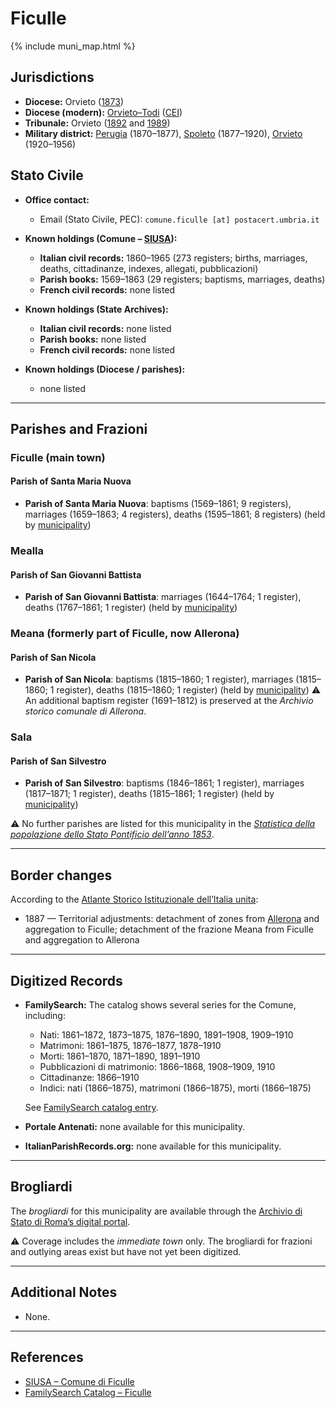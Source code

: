 # Ficulle

{% include muni_map.html %}

## Jurisdictions

* **Diocese:** Orvieto ([1873](https://www.google.it/books/edition/Il_libro_de_comuni_del_Regno_d_Italia_co/WF9mfeJJcDEC?gbpv=1))
* **Diocese (modern):** [Orvieto–Todi](../dio/orvieto_todi.md) ([CEI](https://www.chiesacattolica.it/annuario-cei/ricerca-parrocchie/))
* **Tribunale:** Orvieto ([1892](https://www.google.it/books/edition/Bollettino_ufficiale_del_Ministero_di_gr/kRXd4t5fK-0C?hl=en&gbpv=1&pg=PA457&printsec=frontcover) and [1989](https://www.google.it/books/edition/Gazzetta_ufficiale_della_Repubblica_ital/-Z6nogg-qMQC?hl=en&gbpv=1&pg=RA8-PA38&printsec=frontcover))
* **Military district:** [Perugia](../mil/perugia.md) (1870–1877), [Spoleto](../mil/spoleto.md) (1877–1920), [Orvieto](../mil/spoleto.md) (1920–1956)

## Stato Civile

* **Office contact:**

  * Email (Stato Civile, PEC): `comune.ficulle [at] postacert.umbria.it`

* **Known holdings (Comune – [SIUSA](https://siusa-archivi.cultura.gov.it/cgi-bin/siusa/pagina.pl?TipoPag=comparc&Chiave=320251)):**

  * **Italian civil records:** 1860–1965 (273 registers; births, marriages, deaths, cittadinanze, indexes, allegati, pubblicazioni)
  * **Parish books:** 1569–1863 (29 registers; baptisms, marriages, deaths)
  * **French civil records:** none listed

* **Known holdings (State Archives):**

  * **Italian civil records:** none listed
  * **Parish books:** none listed
  * **French civil records:** none listed

* **Known holdings (Diocese / parishes):**

  * none listed

---

## Parishes and Frazioni

### Ficulle (main town)

#### Parish of Santa Maria Nuova

* **Parish of Santa Maria Nuova**: baptisms (1569–1861; 9 registers), marriages (1659–1863; 4 registers), deaths (1595–1861; 8 registers) (held by [municipality](https://siusa-archivi.cultura.gov.it/cgi-bin/siusa/pagina.pl?TipoPag=comparc&Chiave=320251))

### Mealla

#### Parish of San Giovanni Battista

* **Parish of San Giovanni Battista**: marriages (1644–1764; 1 register), deaths (1767–1861; 1 register) (held by [municipality](https://siusa-archivi.cultura.gov.it/cgi-bin/siusa/pagina.pl?TipoPag=comparc&Chiave=320251))

### Meana (formerly part of Ficulle, now Allerona)

#### Parish of San Nicola

* **Parish of San Nicola**: baptisms (1815–1860; 1 register), marriages (1815–1860; 1 register), deaths (1815–1860; 1 register) (held by [municipality](https://siusa-archivi.cultura.gov.it/cgi-bin/siusa/pagina.pl?TipoPag=comparc&Chiave=320251))
  ⚠️ An additional baptism register (1691–1812) is preserved at the *Archivio storico comunale di Allerona*.

### Sala

#### Parish of San Silvestro

* **Parish of San Silvestro**: baptisms (1846–1861; 1 register), marriages (1817–1871; 1 register), deaths (1815–1861; 1 register) (held by [municipality](https://siusa-archivi.cultura.gov.it/cgi-bin/siusa/pagina.pl?TipoPag=comparc&Chiave=320251))

⚠️ No further parishes are listed for this municipality in the *[Statistica della popolazione dello Stato Pontificio dell’anno 1853](https://www.google.it/books/edition/Statistics_della_popolazione_dello_Stato/v6dCAQAAMAAJ)*.

---

## Border changes

According to the [Atlante Storico Istituzionale dell’Italia unita](http://dati.san.beniculturali.it/asi/local/detail.html?UA05142):

* 1887 — Territorial adjustments: detachment of zones from [Allerona](allerona.md) and aggregation to Ficulle; detachment of the frazione Meana from Ficulle and aggregation to Allerona

---

## Digitized Records

* **FamilySearch:** The catalog shows several series for the Comune, including:

  * Nati: 1861–1872, 1873–1875, 1876–1890, 1891–1908, 1909–1910
  * Matrimoni: 1861–1875, 1876–1877, 1878–1910
  * Morti: 1861–1870, 1871–1890, 1891–1910
  * Pubblicazioni di matrimonio: 1866–1868, 1908–1909, 1910
  * Cittadinanze: 1866–1910
  * Indici: nati (1866–1875), matrimoni (1866–1875), morti (1866–1875)

  See [FamilySearch catalog entry](https://www.familysearch.org/en/search/catalog/652687).

* **Portale Antenati:** none available for this municipality.

* **ItalianParishRecords.org:** none available for this municipality.

---

## Brogliardi

The *brogliardi* for this municipality are available through the [Archivio di Stato di Roma’s digital portal](https://imagoarchiviodistatoroma.cultura.gov.it/Gregoriano/s_brogliardi.php?Provincia=Viterbo&Denominazione=Ficulle).

⚠️ Coverage includes the *immediate town* only. The brogliardi for frazioni and outlying areas exist but have not yet been digitized.

---

## Additional Notes

* None.

---

## References

* [SIUSA – Comune di Ficulle](https://siusa-archivi.cultura.gov.it/cgi-bin/siusa/pagina.pl?TipoPag=comparc&Chiave=320251)
* [FamilySearch Catalog – Ficulle](https://www.familysearch.org/en/search/catalog/652687)
